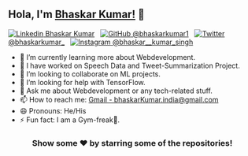 ## Hola, I'm [Bhaskar Kumar!](https://bhaskarkumar1.github.io/cv/) 👋


[![Linkedin](https://cdn.iconscout.com/icon/free/png-64/linkedin-160-461814.png) Bhaskar Kumar](https://linkedin.com/in/bhaskar-kumar-61a3271b3/)
&nbsp;
[![GitHub](https://cdn.iconscout.com/icon/free/png-64/developer-tool-1889493-1597553.png) @bhaskarkumar1](https://github.com/bhaskarkumar1)
&nbsp;
[![Twitter](https://cdn.iconscout.com/icon/free/png-64/twitter-241-721979.png) @bhaskarkumar_](https://twitter.com/bhaskarkumar_)
&nbsp;
[![Instagram](https://cdn.iconscout.com/icon/free/png-64/instagram-216-721958.png) @bhaskar__kumar_singh](https://www.instagram.com/bhaskar__kumar_singh/)
&nbsp;



- 🔭 I’m currently learning more about Webdevelopment.
- 🌱 I have worked on Speech Data and Tweet-Summarization Project.
- 👯 I’m looking to collaborate on ML projects.
- 🤔 I’m looking for help with TensorFlow.
- 💬 Ask me about Webdevelopment or any tech-related stuff.
- 📫 How to reach me: [Gmail - bhaskarKumar.india@gmail.com](bhaskarKumar.india@gmail.com) 
- 😄 Pronouns: He/His
- ⚡ Fun fact: I am a Gym-freak💪.


<div align="center">

### Show some ❤️ by starring some of the repositories!

</div>

